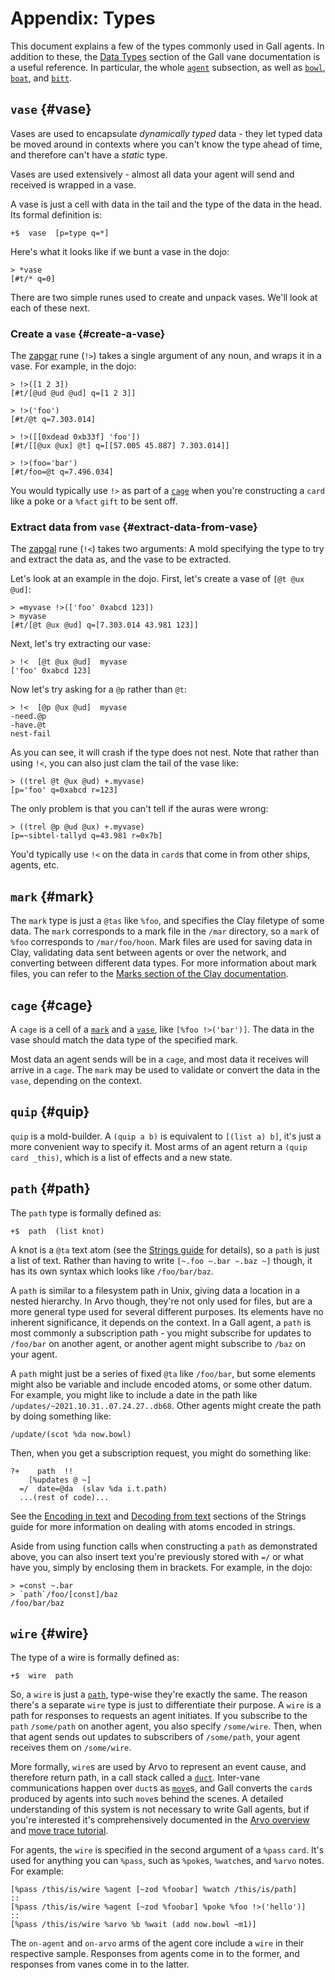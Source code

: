 # Appendix: Types

This document explains a few of the types commonly used in Gall agents. In addition to these, the [Data Types](../../system/kernel/gall/reference/data-types.md) section of the Gall vane documentation is a useful reference. In particular, the whole [`agent`](../../system/kernel/gall/reference/data-types.md#agent) subsection, as well as [`bowl`](../../system/kernel/gall/reference/data-types.md#bowl), [`boat`](../../system/kernel/gall/reference/data-types.md#boat), and [`bitt`](../../system/kernel/gall/reference/data-types.md#bitt).

## `vase` {#vase}

Vases are used to encapsulate _dynamically typed_ data - they let typed data be moved around in contexts where you can't know the type ahead of time, and therefore can't have a _static_ type.

Vases are used extensively - almost all data your agent will send and received is wrapped in a vase.

A vase is just a cell with data in the tail and the type of the data in the head. Its formal definition is:

```hoon
+$  vase  [p=type q=*]
```

Here's what it looks like if we bunt a vase in the dojo:

```
> *vase
[#t/* q=0]
```

There are two simple runes used to create and unpack vases. We'll look at each of these next.

### Create a `vase` {#create-a-vase}

The [zapgar](../../language/hoon/reference/rune/zap.md#zapgar) rune (`!>`) takes a single argument of any noun, and wraps it in a vase. For example, in the dojo:

```
> !>([1 2 3])
[#t/[@ud @ud @ud] q=[1 2 3]]

> !>('foo')
[#t/@t q=7.303.014]

> !>([[0xdead 0xb33f] 'foo'])
[#t/[[@ux @ux] @t] q=[[57.005 45.887] 7.303.014]]

> !>(foo='bar')
[#t/foo=@t q=7.496.034]
```

You would typically use `!>` as part of a [`cage`](#cage) when you're constructing a `card` like a poke or a `%fact` `gift` to be sent off.

### Extract data from `vase` {#extract-data-from-vase}

The [zapgal](../../language/hoon/reference/rune/zap.md#zapgal) rune (`!<`) takes two arguments: A mold specifying the type to try and extract the data as, and the vase to be extracted.

Let's look at an example in the dojo. First, let's create a vase of `[@t @ux @ud]`:

```
> =myvase !>(['foo' 0xabcd 123])
> myvase
[#t/[@t @ux @ud] q=[7.303.014 43.981 123]]
```

Next, let's try extracting our vase:

```
> !<  [@t @ux @ud]  myvase
['foo' 0xabcd 123]
```

Now let's try asking for a `@p` rather than `@t`:

```
> !<  [@p @ux @ud]  myvase
-need.@p
-have.@t
nest-fail
```

As you can see, it will crash if the type does not nest. Note that rather than using `!<`, you can also just clam the tail of the vase like:

```
> ((trel @t @ux @ud) +.myvase)
[p='foo' q=0xabcd r=123]
```

The only problem is that you can't tell if the auras were wrong:

```
> ((trel @p @ud @ux) +.myvase)
[p=~sibtel-tallyd q=43.981 r=0x7b]
```

You'd typically use `!<` on the data in `card`s that come in from other ships, agents, etc.

## `mark` {#mark}

The `mark` type is just a `@tas` like `%foo`, and specifies the Clay filetype of some data. The `mark` corresponds to a mark file in the `/mar` directory, so a `mark` of `%foo` corresponds to `/mar/foo/hoon`. Mark files are used for saving data in Clay, validating data sent between agents or over the network, and converting between different data types. For more information about mark files, you can refer to the [Marks section of the Clay documentation](../../system/kernel/clay/guides/marks).

## `cage` {#cage}

A `cage` is a cell of a [`mark`](#mark) and a [`vase`](#vase), like `[%foo !>('bar')]`. The data in the vase should match the data type of the specified mark.

Most data an agent sends will be in a `cage`, and most data it receives will arrive in a `cage`. The `mark` may be used to validate or convert the data in the `vase`, depending on the context.

## `quip` {#quip}

`quip` is a mold-builder. A `(quip a b)` is equivalent to `[(list a) b]`, it's just a more convenient way to specify it. Most arms of an agent return a `(quip card _this)`, which is a list of effects and a new state.

## `path` {#path}

The `path` type is formally defined as:

```hoon
+$  path  (list knot)
```

A knot is a `@ta` text atom (see the [Strings guide](../../language/hoon/guides/strings.md) for details), so a `path` is just a list of text. Rather than having to write `[~.foo ~.bar ~.baz ~]` though, it has its own syntax which looks like `/foo/bar/baz`.

A `path` is similar to a filesystem path in Unix, giving data a location in a nested hierarchy. In Arvo though, they're not only used for files, but are a more general type used for several different purposes. Its elements have no inherent significance, it depends on the context. In a Gall agent, a `path` is most commonly a subscription path - you might subscribe for updates to `/foo/bar` on another agent, or another agent might subscribe to `/baz` on your agent.

A `path` might just be a series of fixed `@ta` like `/foo/bar`, but some elements might also be variable and include encoded atoms, or some other datum. For example, you might like to include a date in the path like `/updates/~2021.10.31..07.24.27..db68`. Other agents might create the path by doing something like:

```hoon
/update/(scot %da now.bowl)
```

Then, when you get a subscription request, you might do something like:

```hoon
?+    path  !!
    [%updates @ ~]
  =/  date=@da  (slav %da i.t.path)
  ...(rest of code)...
```

See the [Encoding in text](../../language/hoon/guides/strings.md#encoding-in-text) and [Decoding from text](../../language/hoon/guides/strings.md#decoding-from-text) sections of the Strings guide for more information on dealing with atoms encoded in strings.

Aside from using function calls when constructing a `path` as demonstrated above, you can also insert text you're previously stored with `=/` or what have you, simply by enclosing them in brackets. For example, in the dojo:

```
> =const ~.bar
> `path`/foo/[const]/baz
/foo/bar/baz
```

## `wire` {#wire}

The type of a wire is formally defined as:

```hoon
+$  wire  path
```

So, a `wire` is just a [`path`](#path), type-wise they're exactly the same. The reason there's a separate `wire` type is just to differentiate their purpose. A `wire` is a path for responses to requests an agent initiates. If you subscribe to the `path` `/some/path` on another agent, you also specify `/some/wire`. Then, when that agent sends out updates to subscribers of `/some/path`, your agent receives them on `/some/wire`.

More formally, `wire`s are used by Arvo to represent an event cause, and therefore return path, in a call stack called a [`duct`](../../system/kernel/arvo#duct). Inter-vane communications happen over `duct`s as [`move`](../../system/kernel/arvo#moves)s, and Gall converts the `card`s produced by agents into such `move`s behind the scenes. A detailed understanding of this system is not necessary to write Gall agents, but if you're interested it's comprehensively documented in the [Arvo overview](../../system/kernel/arvo) and [move trace tutorial](../../system/kernel/arvo/guides/move-trace.md).

For agents, the `wire` is specified in the second argument of a `%pass` `card`. It's used for anything you can `%pass`, such as `%poke`s, `%watch`es, and `%arvo` notes. For example:

```hoon
[%pass /this/is/wire %agent [~zod %foobar] %watch /this/is/path]
::
[%pass /this/is/wire %agent [~zod %foobar] %poke %foo !>('hello')]
::
[%pass /this/is/wire %arvo %b %wait (add now.bowl ~m1)]
```

The `on-agent` and `on-arvo` arms of the agent core include a `wire` in their respective sample. Responses from agents come in to the former, and responses from vanes come in to the latter.
